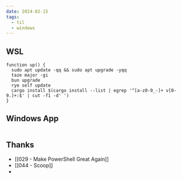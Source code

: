 ```yaml
---
date: 2024-02-15
tags:
  - til
  - windows
---
```


## WSL

```zshrc
function up() {
  sudo apt update -qq && sudo apt upgrade -yqq
  taze major -gi
  bun upgrade
  rye self update
  cargo install $(cargo install --list | egrep '^[a-z0-9_-]+ v[0-9.]+:$' | cut -f1 -d' ')
}
```


## Windows App

```powershell

```

## Thanks

- [[029 - Make PowerShell Great Again]]
- [[044 - Scoop]]
- 